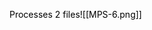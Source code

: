 <mark style="background: transparent;">Processes 2 files</mark><mark style="background: transparent;">![[MPS-6.png]]</mark>